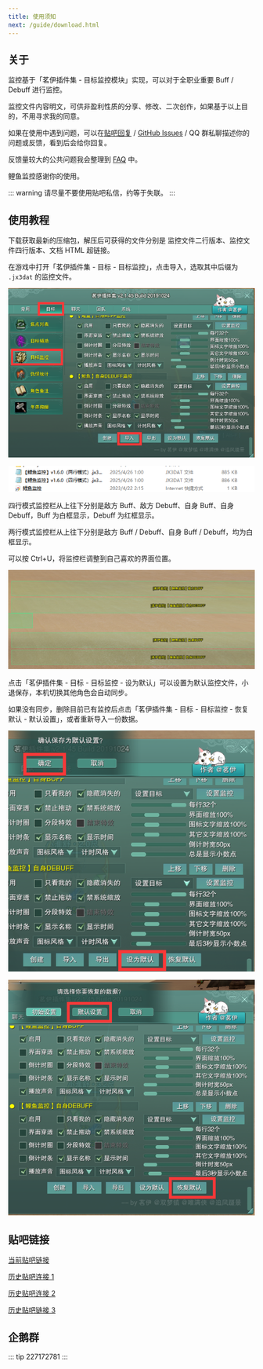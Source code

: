 ```yaml
---
title: 使用须知
next: /guide/download.html
---
```


## 关于

监控基于「茗伊插件集 - 目标监控模块」实现，可以对于全职业重要 Buff / Debuff 进行监控。

监控文件内容明文，可供非盈利性质的分享、修改、二次创作，如果基于以上目的，不用寻求我的同意。

如果在使用中遇到问题，可以在[贴吧回复](https://tieba.baidu.com/p/6470946492?see_lz=1) / [GitHub Issues](https://github.com/dunhuixiao/LiyuTargetMon/issues) / QQ 群私聊描述你的问题或反馈，看到后会给你回复。

反馈量较大的公共问题我会整理到 [FAQ](faq.md) 中。

鲤鱼监控感谢你的使用。

::: warning
请尽量不要使用贴吧私信，约等于失联。
:::

## 使用教程

下载获取最新的压缩包，解压后可获得的文件分别是 监控文件二行版本、监控文件四行版本、文档 HTML 超链接。

在游戏中打开「茗伊插件集 - 目标 - 目标监控」，点击导入，选取其中后缀为 `.jx3dat` 的监控文件。

![An image](/image/1.png)

![An image](/image/2.png)

四行模式监控栏从上往下分别是敌方 Buff、敌方 Debuff、自身 Buff、自身 Debuff，Buff 为白框显示，Debuff 为红框显示。

两行模式监控栏从上往下分别是敌方 Buff / Debuff、自身 Buff / Debuff，均为白框显示。

可以按 Ctrl+U，将监控栏调整到自己喜欢的界面位置。

![An image](/image/3.png)

点击「茗伊插件集 - 目标 - 目标监控 - 设为默认」可以设置为默认监控文件，小退保存，本机切换其他角色会自动同步。

如果没有同步，删除目前已有监控后点击「茗伊插件集 - 目标 - 目标监控 - 恢复默认 - 默认设置」，或者重新导入一份数据。

![An image](/image/4.png)

![An image](/image/5.png)

## 贴吧链接

[当前贴吧链接](https://tieba.baidu.com/p/6470946492?see_lz=1)

[历史贴吧连接 1](https://tieba.baidu.com/p/5464592160?see_lz=1)

[历史贴吧连接 2](https://tieba.baidu.com/p/5314050246?see_lz=1)

[历史贴吧链接 3](https://tieba.baidu.com/p/6323130138?pn=1)

## 企鹅群

::: tip
227172781
:::
